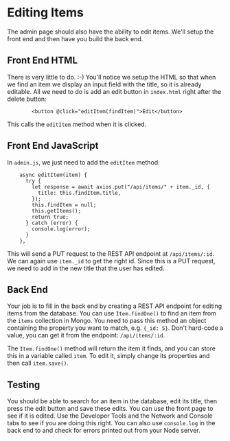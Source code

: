 # Editing Items

The admin page should also have the ability to edit items. We'll setup the front end and then have you build the back end.

## Front End HTML

There is very little to do. :-) You'll notice we setup the HTML so that when we find an item we display an input field with the title, so it is already editable. All we need to do is add an edit button in `index.html` right after the delete button:

```
        <button @click="editItem(findItem)">Edit</button>
```

This calls the `editItem` method when it is clicked.

## Front End JavaScript

In `admin.js`, we just need to add the `editItem` method:

```
    async editItem(item) {
      try {
        let response = await axios.put("/api/items/" + item._id, {
          title: this.findItem.title,
        });
        this.findItem = null;
        this.getItems();
        return true;
      } catch (error) {
        console.log(error);
      }
    },
```

This will send a PUT request to the REST API endpoint at `/api/items/:id`. We can again use `item._id` to get the right id. Since this is a PUT request, we need to add in the new title that the user has edited.

## Back End

Your job is to fill in the back end by creating a REST API endpoint for editing items from the database. You can use `Item.findOne()` to find an item from the `items` collection in Mongo. You need to pass this method an object containing the property you want to match, e.g. `{_id: 5}`. Don't hard-code a value, you can get it from the endpoint: `/api/items/:id`.

The `Item.findOne()` method will return the item it finds, and you can store this in a variable called `item`. To edit it, simply change its properties and then call `item.save()`.

## Testing

You should be able to search for an item in the database, edit its title, then press the edit button and save these edits. You can use the front page to see if it is edited. Use the Developer Tools and the Network and Console tabs to see if you are doing this right. You can also use `console.log` in the back end to and check for errors printed out from your Node server.
